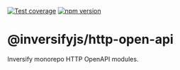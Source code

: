 [![Test coverage](https://codecov.io/gh/inversify/monorepo/branch/main/graph/badge.svg?flag=%40inversifyjs%2Fhttp-open-api)](https://codecov.io/gh/inversify/monorepo/branch/main/graph/badge.svg?flag=%40inversifyjs%2Fhttp-open-api)
[![npm version](https://img.shields.io/github/package-json/v/inversify/monorepo?filename=packages%2Fcontainer%2Flibraries%2Fhttp-open-api%2Fpackage.json&style=plastic)](https://www.npmjs.com/package/@inversifyjs/http-open-api)

# @inversifyjs/http-open-api

Inversify monorepo HTTP OpenAPI modules.
